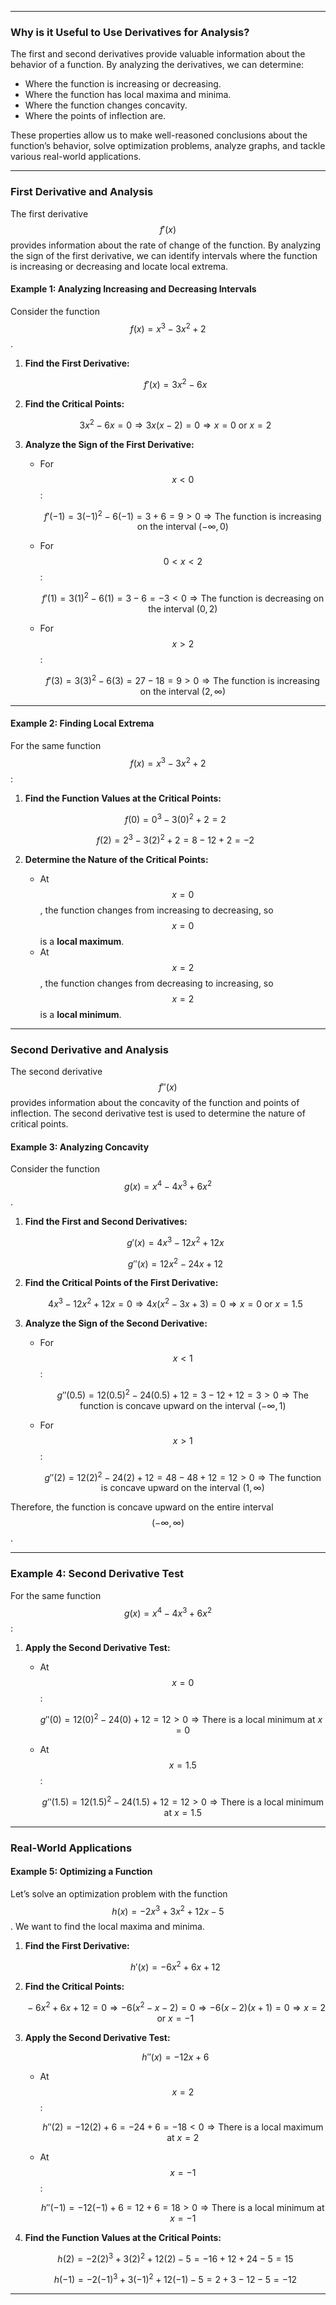 ***

### Why is it Useful to Use Derivatives for Analysis?

The first and second derivatives provide valuable information about the behavior of a function. By analyzing the derivatives, we can determine:

-   Where the function is increasing or decreasing.
-   Where the function has local maxima and minima.
-   Where the function changes concavity.
-   Where the points of inflection are.

These properties allow us to make well-reasoned conclusions about the function’s behavior, solve optimization problems, analyze graphs, and tackle various real-world applications.

***

### First Derivative and Analysis

The first derivative $$f ' ( x )$$ provides information about the rate of change of the function. By analyzing the sign of the first derivative, we can identify intervals where the function is increasing or decreasing and locate local extrema.

#### **Example 1: Analyzing Increasing and Decreasing Intervals**

Consider the function $$f ( x ) = x^{3} - 3 x^{2} + 2$$.

1.  **Find the First Derivative:**

    $$
    f ' ( x ) = 3 x^{2} - 6 x
    $$

2.  **Find the Critical Points:**

    $$
    3 x^{2} - 6 x = 0 \Longrightarrow 3 x ( x - 2 ) = 0 \Longrightarrow x = 0 \text{ or } x = 2
    $$

3.  **Analyze the Sign of the First Derivative:**
    -   For $$x < 0$$:

        $$
        f ' ( - 1 ) = 3 ( - 1 )^{2} - 6 ( - 1 ) = 3 + 6 = 9 > 0 \Longrightarrow \text{The function is increasing on the interval } ( - \infty , 0 )
        $$

    -   For $$0 < x < 2$$:

        $$
        f ' ( 1 ) = 3 ( 1 )^{2} - 6 ( 1 ) = 3 - 6 = - 3 < 0 \Longrightarrow \text{The function is decreasing on the interval } ( 0 , 2 )
        $$

    -   For $$x > 2$$:

        $$
        f ' ( 3 ) = 3 ( 3 )^{2} - 6 ( 3 ) = 27 - 18 = 9 > 0 \Longrightarrow \text{The function is increasing on the interval } ( 2 , \infty )
        $$

***

#### **Example 2: Finding Local Extrema**

For the same function $$f ( x ) = x^{3} - 3 x^{2} + 2$$:

1.  **Find the Function Values at the Critical Points:**

    $$
    f ( 0 ) = 0^{3} - 3 ( 0 )^{2} + 2 = 2
    $$

    $$
    f ( 2 ) = 2^{3} - 3 ( 2 )^{2} + 2 = 8 - 12 + 2 = - 2
    $$

2.  **Determine the Nature of the Critical Points:**
    -   At $$x = 0$$, the function changes from increasing to decreasing, so $$x = 0$$ is a **local maximum**.
    -   At $$x = 2$$, the function changes from decreasing to increasing, so $$x = 2$$ is a **local minimum**.

***

### Second Derivative and Analysis

The second derivative $$f '' ( x )$$ provides information about the concavity of the function and points of inflection. The second derivative test is used to determine the nature of critical points.

#### **Example 3: Analyzing Concavity**

Consider the function $$g ( x ) = x^{4} - 4 x^{3} + 6 x^{2}$$.

1.  **Find the First and Second Derivatives:**

    $$
    g ' ( x ) = 4 x^{3} - 12 x^{2} + 1 2 x
    $$

    $$
    g '' ( x ) = 12 x^{2} - 2 4 x + 12
    $$

2.  **Find the Critical Points of the First Derivative:**

    $$
    4 x^{3} - 12 x^{2} + 1 2 x = 0 \Longrightarrow 4 x \left( x^{2} - 3 x + 3 \right) = 0 \Longrightarrow x = 0 \text{ or } x = 1 . 5
    $$

3.  **Analyze the Sign of the Second Derivative:**
    -   For $$x < 1$$:

        $$
        g '' ( 0 . 5 ) = 12 ( 0 . 5 )^{2} - 24 ( 0 . 5 ) + 12 = 3 - 12 + 12 = 3 > 0 \Longrightarrow \text{The function is concave upward on the interval } ( - \infty , 1 )
        $$

    -   For $$x > 1$$:

        $$
        g '' ( 2 ) = 12 ( 2 )^{2} - 24 ( 2 ) + 12 = 48 - 48 + 12 = 12 > 0 \Longrightarrow \text{The function is concave upward on the interval } ( 1 , \infty )
        $$

Therefore, the function is concave upward on the entire interval $$( - \infty , \infty )$$.

***

### Example 4: Second Derivative Test

For the same function $$g ( x ) = x^{4} - 4 x^{3} + 6 x^{2}$$:

1.  **Apply the Second Derivative Test:**
    -   At $$x = 0$$:

        $$
        g '' ( 0 ) = 12 ( 0 )^{2} - 24 ( 0 ) + 12 = 12 > 0 \Longrightarrow \text{There is a local minimum at } x = 0
        $$

    -   At $$x = 1 . 5$$:

        $$
        g '' ( 1 . 5 ) = 12 ( 1 . 5 )^{2} - 24 ( 1 . 5 ) + 12 = 12 > 0 \Longrightarrow \text{There is a local minimum at } x = 1 . 5
        $$

***

### Real-World Applications

#### **Example 5: Optimizing a Function**

Let’s solve an optimization problem with the function $$h ( x ) = - 2 x^{3} + 3 x^{2} + 1 2 x - 5$$. We want to find the local maxima and minima.

1.  **Find the First Derivative:**

    $$
    h ' ( x ) = - 6 x^{2} + 6 x + 12
    $$

2.  **Find the Critical Points:**

    $$
    {}- 6 x^{2} + 6 x + 12 = 0 \Longrightarrow - 6 \left( x^{2} - x - 2 \right) = 0 \Longrightarrow - 6 ( x - 2 ) ( x + 1 ) = 0 \Longrightarrow x = 2 \text{ or } x = - 1
    $$

3.  **Apply the Second Derivative Test:**

    $$
    h '' ( x ) = - 1 2 x + 6
    $$

    -   At $$x = 2$$:

        $$
        h '' ( 2 ) = - 12 ( 2 ) + 6 = - 24 + 6 = - 18 < 0 \Longrightarrow \text{There is a local maximum at } x = 2
        $$

    -   At $$x = - 1$$:

        $$
        h '' ( - 1 ) = - 12 ( - 1 ) + 6 = 12 + 6 = 18 > 0 \Longrightarrow \text{There is a local minimum at } x = - 1
        $$

4.  **Find the Function Values at the Critical Points:**

    $$
    h ( 2 ) = - 2 ( 2 )^{3} + 3 ( 2 )^{2} + 12 ( 2 ) - 5 = - 16 + 12 + 24 - 5 = 15
    $$

    $$
    h ( - 1 ) = - 2 ( - 1 )^{3} + 3 ( - 1 )^{2} + 12 ( - 1 ) - 5 = 2 + 3 - 12 - 5 = - 12
    $$

***
